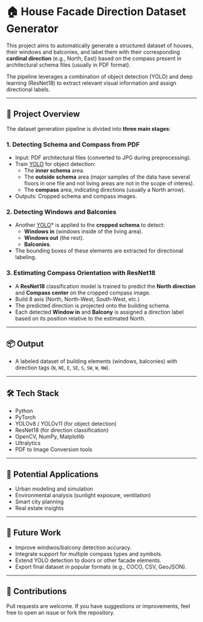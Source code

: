 # 🏠 House Facade Direction Dataset Generator

This project aims to automatically generate a structured dataset of houses, their windows and balconies, and label them with their corresponding **cardinal direction** (e.g., North, East) based on the compass present in architectural schema files (usually in PDF format).

The pipeline leverages a combination of object detection (YOLO) and deep learning (ResNet18) to extract relevant visual information and assign directional labels.

---

## 📁 Project Overview

The dataset generation pipeline is divided into **three main stages**:

### 1. Detecting Schema and Compass from PDF

- Input: PDF architectural files (converted to JPG during preprocessing).
- Train [YOLO](https://github.com/ultralytics/ultralytics) for object detection:
  - The **inner schema** area.
  - The **outside schema** area (major samples of the data have several floors in one file and not living areas are not in the scope of interes).
  - The **compass** area, indicating directions (usually a North arrow).
- Outputs: Cropped schema and compass images.

### 2. Detecting Windows and Balconies

- Another [YOLO](https://github.com/ultralytics/ultralytics)* is applied to the **cropped schema** to detect:
  - **Windows in** (windows inside of the living area).
  - **Windows out** (the rest).
  - **Balconies**.
- The bounding boxes of these elements are extracted for directional labeling.

### 3. Estimating Compass Orientation with ResNet18

- A **ResNet18** classification model is trained to predict the **North direction** and **Compass center** on the cropped compass image.
- Build 8 axis (North, North-West, South-West, etc.)
- The predicted direction is projected onto the building schema.
- Each detected **Window in** and **Balcony** is assigned a direction label based on its position relative to the estimated North.

---

## 📦 Output

- A labeled dataset of building elements (windows, balconies) with direction tags (`N`, `NE`, `E`, `SE`, `S`, `SW`, `W`, `NW`).

---

## 🛠️ Tech Stack

- Python
- PyTorch
- YOLOv8 / YOLOv11 (for object detection)
- ResNet18 (for direction classification)
- OpenCV, NumPy, Matplotlib
- Ultralytics 
- PDF to Image Conversion tools

---

## 🧠 Potential Applications

- Urban modeling and simulation
- Environmental analysis (sunlight exposure, ventilation)
- Smart city planning
- Real estate insights

---

## 🚧 Future Work

- Improve windwos/balcony detection accuracy.
- Integrate support for multiple compass types and symbols.
- Extend YOLO detection to doors or other facade elements.
- Export final dataset in popular formats (e.g., COCO, CSV, GeoJSON).

---

## 🤝 Contributions

Pull requests are welcome. If you have suggestions or improvements, feel free to open an issue or fork the repository.
